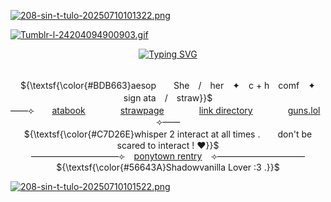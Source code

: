 <p align="center"> 
    <p align="center">

 [![208-sin-t-tulo-20250710101322.png](https://i.postimg.cc/gc43FGnr/208-sin-t-tulo-20250710101322.png)](https://postimg.cc/0rMz7RGq)
 
[![Tumblr-l-24204094900903.gif](https://i.postimg.cc/GpPMw6WK/Tumblr-l-24204094900903.gif)](https://postimg.cc/wtv5D4TR)
</p>

<p align="center">
<a href="https://git.io/typing-svg"><img src="https://readme-typing-svg.demolab.com?font=Permanent+Marker&pause=1000&color=9AA65F&width=435&lines=+++Please...+let+me+your+friend.;+++++++++++++++Friend...%3F;++++++++++++++++++...!!!;++++++++++++CURSE+YOU!!!;++++++++You+know+NOTHING!;++++++++You+are+NOTHING!" alt="Typing SVG" /></a>
</p>

<p align="center">
   <br> ${\textsf{\color{#BDB663}aesop　　She　/　her　✦　c + h　comf　✦　sign ata　/　straw}}$ 
 <br>
  ——⟣　　<a href="https://foolsumbra.atabook.org/">atabook</a>　　　　<a href="https://aesvic.straw.page">strawpage</a>　　　　<a href="https://rentry.co/victor-grantz">link directory</a>　　　　<a href="https://guns.lol/exorspace">guns.lol</a>　　⟢——
     <br> ${\textsf{\color{#C7D26E}whisper 2 interact at all times .　　don't be scared to interact ! ♥}}$ 
 <br>
   ——————————⟣⠀ <a href="https://rentry.co/shadow-peach">ponytown rentry</a> ⠀⟢——————————
         <br> ${\textsf{\color{#56643A}Shadowvanilla Lover :3 .}}$ 
 <br>
  </p>

<p align="center">
    
[![208-sin-t-tulo-20250710101522.png](https://i.postimg.cc/QdctDq0S/208-sin-t-tulo-20250710101522.png)](https://postimg.cc/Wdbj60RJ)
</p>


<p align="center">
